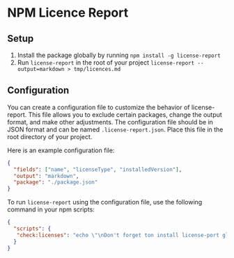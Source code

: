 # NPM Licence Report

## Setup

1. Install the package globally by running `npm install -g license-report`
2. Run `license-report` in the root of your project `license-report --output=markdown > tmp/licences.md`

## Configuration

You can create a configuration file to customize the behavior of license-report. This file allows you to exclude certain packages, change the output format, and make other adjustments.
The configuration file should be in JSON format and can be named `.license-report.json`. Place this file in the root directory of your project.

Here is an example configuration file:

```json
{
  "fields": ["name", "licenseType", "installedVersion"],
  "output": "markdown",
  "package": "./package.json"
}
```

To run `license-report` using the configuration file, use the following command in your npm scripts:

```json
{
  "scripts": {
   "check:licenses": "echo \"\nDon't forget ton install license-port globally: npm i -g license-report\" && npx license-report --only=prod --config ./.license-report.json > tmp/license-report.md && echo \"Check ./tmp/license-report.md\n\"",
  }
}
```
